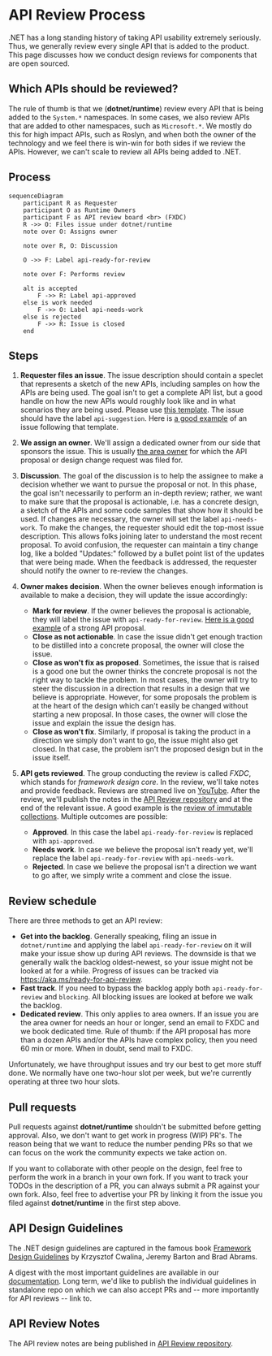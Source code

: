 # API Review Process

.NET has a long standing history of taking API usability extremely seriously. Thus, we generally review every single API that is added to the product. This page discusses how we conduct design reviews for components that are open sourced.

## Which APIs should be reviewed?

The rule of thumb is that we (**dotnet/runtime**) review every API that is being added to the `System.*` namespaces. In some cases, we also review APIs that are added to other namespaces, such as `Microsoft.*`. We mostly do this for high impact APIs, such as Roslyn, and when both the owner of the technology and we feel there is win-win for both sides if we review the APIs. However, we can't scale to review all APIs being added to .NET.

## Process

```mermaid
sequenceDiagram
    participant R as Requester
    participant O as Runtime Owners
    participant F as API review board <br> (FXDC)
    R ->> O: Files issue under dotnet/runtime
    note over O: Assigns owner
    
    note over R, O: Discussion

    O ->> F: Label api-ready-for-review
    
    note over F: Performs review

    alt is accepted
        F ->> R: Label api-approved
    else is work needed
        F ->> O: Label api-needs-work
    else is rejected
        F ->> R: Issue is closed
    end
```

## Steps

1. **Requester files an issue**. The issue description should contain a speclet that represents a sketch of the new APIs, including samples on how the APIs are being used. The goal isn't to get a complete API list, but a good handle on how the new APIs would roughly look like and in what scenarios they are being used. Please use [this template](https://github.com/dotnet/runtime/issues/new?assignees=&labels=api-suggestion&template=02_api_proposal.yml&title=%5BAPI+Proposal%5D%3A+). The issue should have the label `api-suggestion`. Here is [a good example](https://github.com/dotnet/runtime/issues/38344) of an issue following that template.

2. **We assign an owner**. We'll assign a dedicated owner from our side that
sponsors the issue. This is usually [the area owner](issue-guide.md#areas) for which the API proposal or design change request was filed for.

3. **Discussion**. The goal of the discussion is to help the assignee to make a
decision whether we want to pursue the proposal or not. In this phase, the goal
isn't necessarily to perform an in-depth review; rather, we want to make sure
that the proposal is actionable, i.e. has a concrete design, a sketch of the
APIs and some code samples that show how it should be used. If changes are necessary, the owner will set the label `api-needs-work`. To make the changes, the requester should edit the top-most issue description. This allows folks joining later to understand the most recent proposal. To avoid confusion, the requester can maintain a tiny change log, like a bolded "Updates:" followed by a bullet point list of the updates that were being made. When the feedback is addressed, the requester should notify the owner to re-review the changes.

4. **Owner makes decision**. When the owner believes enough information is available to make a decision, they will update the issue accordingly:

    * **Mark for review**. If the owner believes the proposal is actionable, they will label the issue with `api-ready-for-review`. [Here is a good example](https://github.com/dotnet/runtime/issues/15725) of a strong API proposal.
    * **Close as not actionable**. In case the issue didn't get enough traction to be distilled into a concrete proposal, the owner will close the issue.
    * **Close as won't fix as proposed**. Sometimes, the issue that is raised is a good one but the owner thinks the concrete proposal is not the right way to tackle the problem. In most cases, the owner will try to steer the discussion in a direction that results in a design that we believe is appropriate. However, for some proposals the problem is at the heart of the design which can't easily be changed without starting a new proposal. In those cases, the owner will close the issue and explain the issue the design has.
    * **Close as won't fix**. Similarly, if proposal is taking the product in a direction we simply don't want to go, the issue might also get closed. In that case, the problem isn't the proposed design but in the issue itself.

5. **API gets reviewed**. The group conducting the review is called *FXDC*, which stands for *framework design core*. In the review, we'll take notes and provide feedback. Reviews are streamed live on [YouTube](https://www.youtube.com/playlist?list=PL1rZQsJPBU2S49OQPjupSJF-qeIEz9_ju). After the review, we'll publish the notes in the [API Review repository](https://github.com/dotnet/apireviews) and at the end of the relevant issue. A good example is the [review of immutable collections](https://github.com/dotnet/apireviews/tree/master/2015/01-07-immutable). Multiple outcomes are possible:

    * **Approved**. In this case the label `api-ready-for-review` is replaced
    with `api-approved`.
    * **Needs work**. In case we believe the proposal isn't ready yet, we'll
    replace the label `api-ready-for-review` with `api-needs-work`.
    * **Rejected**. In case we believe the proposal isn't a direction we want to go after, we simply write a comment and close the issue.

## Review schedule

 There are three methods to get an API review:

* **Get into the backlog**. Generally speaking, filing an issue in `dotnet/runtime` and applying the label `api-ready-for-review` on it will make your issue show up during API reviews. The downside is that we generally walk the backlog oldest-newest, so your issue might not be looked at for a while. Progress of issues can be tracked via https://aka.ms/ready-for-api-review.
* **Fast track**. If you need to bypass the backlog apply both `api-ready-for-review` and `blocking`. All blocking issues are looked at before we walk the backlog.
* **Dedicated review**. This only applies to area owners. If an issue you are the area owner for needs an hour or longer, send an email to FXDC and we book dedicated time. Rule of thumb: if the API proposal has more than a dozen APIs and/or the APIs have complex policy, then you need 60 min or more. When in doubt, send mail to FXDC.

Unfortunately, we have throughput issues and try our best to get more stuff done. We normally have one two-hour slot per week, but we're currently operating at three two hour slots.

## Pull requests

Pull requests against **dotnet/runtime** shouldn't be submitted before getting approval. Also, we don't want to get work in progress (WIP) PR's. The reason being that we want to reduce the number pending PRs so that we can focus on the work the community expects we take action on.

If you want to collaborate with other people on the design, feel free to perform the work in a branch in your own fork. If you want to track your TODOs in the description of a PR, you can always submit a PR against your own fork. Also, feel free to advertise your PR by linking it from the issue you filed against **dotnet/runtime** in the first step above.

## API Design Guidelines

The .NET design guidelines are captured in the famous book [Framework Design Guidelines](https://www.amazon.com/dp/0135896460) by Krzysztof Cwalina, Jeremy Barton and Brad Abrams.

A digest with the most important guidelines are available in our [documentation](../coding-guidelines/framework-design-guidelines-digest.md). Long term, we'd like to publish the individual guidelines in standalone repo on which we can also accept PRs and -- more importantly for API reviews -- link to.

## API Review Notes

The API review notes are being published in [API Review repository](https://github.com/dotnet/apireviews).
